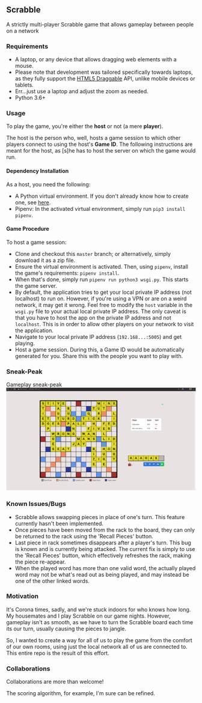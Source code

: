 ## Scrabble
A strictly multi-player Scrabble game that allows gameplay between people on a network

### Requirements
- A laptop, or any device that allows dragging web elements with a mouse.
- Please note that development was tailored specifically towards laptops, as they fully support the [HTML5 Draggable](https://developer.mozilla.org/en-US/docs/Web/API/HTML_Drag_and_Drop_API) API, unlike mobile devices or tablets.
- Err...just use a laptop and adjust the zoom as needed.
- Python 3.6+
### Usage
To play the game, you're either the **host** or not (a mere **player**). 

The host is the person who, well, hosts a game session to which other players connect to using the host's **Game ID**.
 The following instructions are meant for the host, as [s]he has to host the server on which the game would run.

#### Dependency Installation
As a host, you need the following:
- A Python virtual environment. If you don't already know how to create one, see [here](https://realpython.com/lessons/creating-virtual-environment/).
- Pipenv: In the activated virtual environment, simply run `pip3 install pipenv`.

#### Game Procedure
 To host a game session:

- Clone and checkout this `master` branch; or alternatively, simply download it as a zip file.
- Ensure the virtual environment is activated. Then, using `pipenv`, install the game's requirements: `pipenv install`.
- When that's done, simply run `pipenv run python3 wsgi.py`. This starts the game server.
- By default, the application tries to get your local private IP address (not localhost) to run on. However, if you're using a VPN or are on a weird network, it may get it wrong. Feel free to modify the `host` variable in the `wsgi.py` file to your actual local private IP address. The only caveat is that you have to host the app on the private IP address and not `localhost`. This is in order to allow other players on your network to visit the application.
- Navigate to your local private IP address (`192.168...:5005`) and get playing. 
- Host a game session. During this, a Game ID would be automatically generated for you. Share this with the people you want to play with.


### Sneak-Peak
Gameplay sneak-peak
![](gameplay.png)

### Known Issues/Bugs
- Scrabble allows swapping pieces in place of one's turn. This feature currently hasn't been implemented.
- Once pieces have been moved from the rack to the board, they can only be returned to the rack using the 'Recall Pieces' button.
- Last piece in rack sometimes disappears after a player's turn. This bug is known and is currently being attacked. The current fix is simply to use the 'Recall Pieces' button, which effectively refreshes the rack, making the piece re-appear.
- When the played word has more than one valid word, the actually played word may not be what's read out as being played, and may instead be one of the other linked words.

### Motivation
It's Corona times, sadly, and we're stuck indoors for who knows how long. My housemates and I play Scrabble on our game nights. However, gameplay isn't as smooth, as we have to turn the Scrabble board each time its our turn, usually causing the pieces to jangle.

So, I wanted to create a way for all of us to play the game from the comfort of our own rooms, using just the local network all of us are connected to. This entire repo is the result of this effort.

### Collaborations
Collaborations are more than welcome! 

The scoring algorithm, for example, I'm sure can be refined.